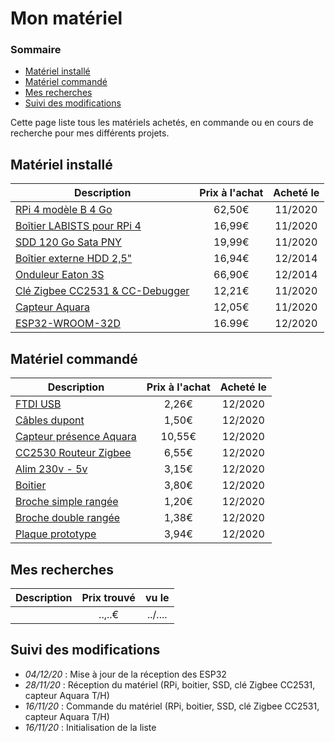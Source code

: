 # Mon matériel

### Sommaire

- [Matériel installé](#matériel-installé)
- [Matériel commandé](#matériel-commandé)
- [Mes recherches](#mes-recherches)
- [Suivi des modifications](#suivi-des-modifications)

Cette page liste tous les matériels achetés, en commande ou en cours de recherche pour mes différents projets.

## Matériel installé

| Description | Prix à l'achat | Acheté le |
| --- | :-: | :-: |
| [RPi 4 modèle B 4 Go](https://www.amazon.fr/gp/product/B07TC2BK1X/ref=ppx_yo_dt_b_asin_title_o01_s00?ie=UTF8&psc=1) | 62,50€ | 11/2020 |
| [Boîtier LABISTS pour RPi 4](https://www.amazon.fr/gp/product/B086LCKR4J/ref=ppx_yo_dt_b_asin_title_o01_s00?ie=UTF8&psc=1) | 16,99€ | 11/2020 |
| [SDD 120 Go Sata PNY](https://www.amazon.fr/gp/product/B01KFLH1WS/ref=ppx_yo_dt_b_asin_title_o01_s00?ie=UTF8&psc=1) | 19,99€ | 11/2020 |
| [Boîtier externe HDD 2,5"](https://www.amazon.fr/gp/product/B0020V2DHK/ref=ppx_yo_dt_b_asin_title_o03_s02?ie=UTF8&psc=1) | 16,94€ | 12/2014 |
| [Onduleur Eaton 3S](https://www.amazon.fr/gp/product/B004VU7LIE/ref=ppx_yo_dt_b_asin_title_o03_s02?ie=UTF8&psc=1) | 66,90€ | 12/2014 |
| [Clé Zigbee CC2531 & CC-Debugger](https://www.aliexpress.com/item/diymore-Bluetooth-Zigbee-Emulator-CC-Debugger-Programmer-Protocol-Analysis-Debugger-CC2540-CC2531-Programming-Connector-Module/4000189134553.html?spm=a2g0s.9042311.0.0.159b6c37ToDC8e) | 12,21€ | 11/2020 |
| [Capteur Aquara](https://www.aliexpress.com/item/Aqara-Smart-Temperature-Sensor-wifi-thermostat-Smart-home-Air-Pressure-Temperature-Humidity-zigbee-Sensor-for-Mihome/10000006141442.html?spm=a2g0s.9042311.0.0.159b6c37ToDC8e) | 12,05€ | 11/2020 |
| [ESP32-WROOM-32D](https://www.amazon.fr/gp/product/B074RGW2VQ/ref=ppx_yo_dt_b_asin_title_o00_s00?ie=UTF8&psc=1) | 16.99€ | 12/2020 |

## Matériel commandé

| Description | Prix à l'achat | Acheté le |
| --- | :-: | :-: |
| [FTDI USB](https://fr.aliexpress.com/item/32650148276.html?spm=a2g0s.9042311.0.0.35306c37TVObs1) | 2,26€ | 12/2020 |
| [Câbles dupont](https://fr.aliexpress.com/item/4000894671640.html?spm=a2g0s.9042311.0.0.35306c37TVObs1) | 1,50€ | 12/2020 |
| [Capteur présence Aquara](https://fr.aliexpress.com/item/4001144052993.html?spm=a2g0s.9042311.0.0.35306c37TVObs1) | 10,55€ | 12/2020 |
| [CC2530 Routeur Zigbee](https://fr.aliexpress.com/item/4001144052993.html?spm=a2g0s.9042311.0.0.35306c37TVObs1) | 6,55€ | 12/2020 |
| [Alim 230v - 5v](https://fr.aliexpress.com/item/32674295742.html?spm=a2g0s.9042311.0.0.35306c37TVObs1) | 3,15€ | 12/2020 |
| [Boitier](https://fr.aliexpress.com/item/4000287507400.html?spm=a2g0s.9042311.0.0.35306c37TVObs1) | 3,80€ | 12/2020 |
| [Broche simple rangée](https://fr.aliexpress.com/item/1005001418544370.html?spm=a2g0s.9042311.0.0.35306c37TVObs1) | 1,20€ | 12/2020 |
| [Broche double rangée](https://fr.aliexpress.com/item/4000597517515.html?spm=a2g0s.9042311.0.0.35306c37TVObs1) | 1,38€ | 12/2020 |
| [Plaque prototype](https://fr.aliexpress.com/item/4000817854796.html?spm=a2g0s.9042311.0.0.35306c37TVObs1) | 3,94€ | 12/2020 |

## Mes recherches

| Description | Prix trouvé | vu le |
| --- | :-: | :-: |
| []() | ..,..€ | ../.... |

## Suivi des modifications

- *04/12/20* : Mise à jour de la réception des ESP32
- *28/11/20* : Réception du matériel (RPi, boitier, SSD, clé Zigbee CC2531, capteur Aquara T/H)
- *16/11/20* : Commande du matériel (RPi, boitier, SSD, clé Zigbee CC2531, capteur Aquara T/H)
- *16/11/20* : Initialisation de la liste
